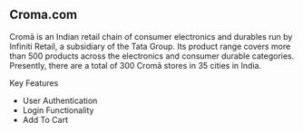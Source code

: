 <h2>Croma.com</h2>

<p>
Cromā is an Indian retail chain of consumer electronics and durables run by Infiniti Retail, a subsidiary of the Tata Group. Its product range covers more than 500 products across the electronics and consumer durable categories. Presently, there are a total of 300 Cromā stores in 35 cities in India.
</p>
<p> Key Features</p>
<ul>
  <li>User Authentication</li>
  <li>Login Functionality</li>
  <li>Add To Cart</li>
</ul>


